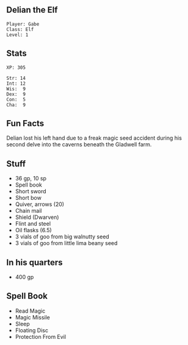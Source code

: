 
## Delian the Elf

    Player: Gabe
    Class: Elf
    Level: 1

## Stats

    XP: 305

    Str: 14
    Int: 12
    Wis:  9
    Dex:  9
    Con:  5
    Cha:  9

## Fun Facts

Delian lost his left hand due to a freak magic seed accident during his second
delve into the caverns beneath the Gladwell farm.

## Stuff

* 36 gp, 10 sp
* Spell book
* Short sword
* Short bow
* Quiver, arrows (20)
* Chain mail
* Shield (Dwarven)
* Flint and steel
* Oil flasks (6.5)
* 3 vials of goo from big walnutty seed
* 3 vials of goo from little lima beany seed

## In his quarters

* 400 gp

## Spell Book

* Read Magic
* Magic Missile
* Sleep
* Floating Disc
* Protection From Evil
